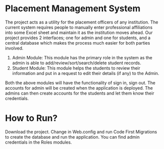# Placement Management System

The project acts as a utility for the placement officers of any institution. The current system requires people to manually enter professional affiliations into some Excel sheet and maintain it as the institution moves ahead. Our project provides 2 interfaces; one for admin and one for students, and a central database which makes the process much easier for both parties involved.

  1. Admin Module:
    This module has the primary role in the system as the admin is able to add/review/sort/search/delete student records.
  2. Student Module:
    This module helps the students to review their information and put in a request to edit their details (if any) to the Admin.
    
Both the above modules will have the functionality of sign in, sign out. The accounts for admin will be created when the application is deployed. The admins can then create accounts for the students and let them know their credentials.

# How to Run?
Download the project. Change <ConnectionStrings> in Web.config and run Code First Migrations to create the database and run the application. You can find admin credentials in the Roles modules.
